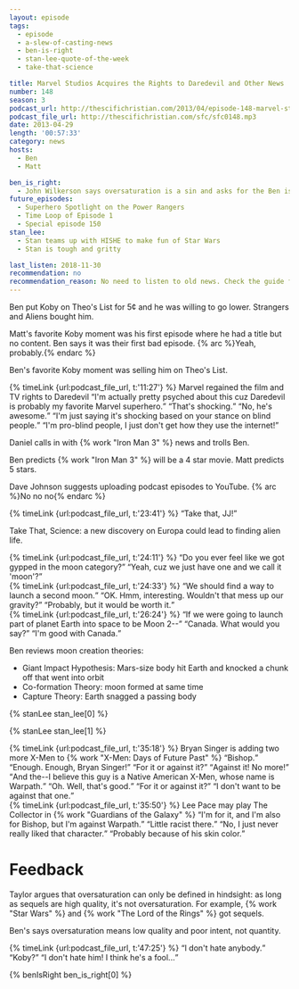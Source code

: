 ```yaml
---
layout: episode
tags:
  - episode
  - a-slew-of-casting-news
  - ben-is-right
  - stan-lee-quote-of-the-week
  - take-that-science

title: Marvel Studios Acquires the Rights to Daredevil and Other News
number: 148
season: 3
podcast_url: http://thescifichristian.com/2013/04/episode-148-marvel-studios-acquires-the-rights-to-daredevil-and-other-news/
podcast_file_url: http://thescifichristian.com/sfc/sfc0148.mp3
date: 2013-04-29
length: '00:57:33'
category: news
hosts:
  - Ben
  - Matt

ben_is_right:
  - John Wilkerson says oversaturation is a sin and asks for the Ben is Right song
future_episodes:
  - Superhero Spotlight on the Power Rangers
  - Time Loop of Episode 1
  - Special episode 150
stan_lee:
  - Stan teams up with HISHE to make fun of Star Wars
  - Stan is tough and gritty

last_listen: 2018-11-30
recommendation: no
recommendation_reason: No need to listen to old news. Check the guide for what's interesting in hindsight.
---
```

Ben put Koby on Theo's List for 5¢ and he was willing to go lower. Strangers and Aliens bought him.

Matt's favorite Koby moment was his first episode where he had a title but no content. Ben says it was their first bad episode. {% arc %}Yeah, probably.{% endarc %}

Ben's favorite Koby moment was selling him on Theo's List. 

<div class="quote">
  {% timeLink {url:podcast_file_url, t:'11:27'} %}
  <span class="quote-context is-size-6">Marvel regained the film and TV rights to Daredevil</span>
  <q class="ben">I'm actually pretty psyched about this cuz Daredevil is probably my favorite Marvel superhero.</q>
  <q class="matt">That's shocking.</q>
  <q class="ben">No, he's awesome.</q>
  <q class="matt">I'm just saying it's shocking based on your stance on blind people.</q>
  <q class="ben">I'm pro-blind people, I just don't get how they use the internet!</q>
</div>

Daniel calls in with {% work "Iron Man 3" %} news and trolls Ben. 

Ben predicts {% work "Iron Man 3" %} will be a 4 star movie. Matt predicts 5 stars.

Dave Johnson suggests uploading podcast episodes to YouTube. {% arc %}No no no{% endarc %}

<div class="quote">
  {% timeLink {url:podcast_file_url, t:'23:41'} %}
  <q class="ben">Take that, JJ!</q>
</div>

Take That, Science: a new discovery on Europa could lead to finding alien life. 

<div class="quote">
  {% timeLink {url:podcast_file_url, t:'24:11'} %}
  <q class="ben">Do you ever feel like we got gypped in the moon category?</q>
  <q class="matt">Yeah, cuz we just have one and we call it 'moon'?</q>
</div>

<div class="quote">
  {% timeLink {url:podcast_file_url, t:'24:33'} %}
  <q class="ben">We should find a way to launch a second moon.</q>
  <q class="matt">OK. Hmm, interesting. Wouldn't that mess up our gravity?</q>
  <q class="ben">Probably, but it would be worth it.</q>
</div>

<div class="quote">
  {% timeLink {url:podcast_file_url, t:'26:24'} %}
  <q class="ben">If we were going to launch part of planet Earth into space to be Moon 2--</q>
  <q class="matt">Canada. What would you say?</q>
  <q class="ben">I'm good with Canada.</q>
</div>

Ben reviews moon creation theories: 
- Giant Impact Hypothesis: Mars-size body hit Earth and knocked a chunk off that went into orbit
- Co-formation Theory: moon formed at same time
- Capture Theory: Earth snagged a passing body

{% stanLee stan_lee[0] %}

{% stanLee stan_lee[1] %}

<div class="quote">
  {% timeLink {url:podcast_file_url, t:'35:18'} %}
  <span class="quote-context is-size-6">Bryan Singer is adding two more X-Men to {% work "X-Men: Days of Future Past" %}</span>
  <q class="matt">Bishop.</q>
  <q class="ben">Enough. Enough, Bryan Singer!</q>
  <q class="matt">For it or against it?</q>
  <q class="ben">Against it! No more!</q>
  <q class="matt">And the--I believe this guy is a Native American X-Men, whose name is Warpath.</q>
  <q class="ben">Oh. Well, that's good.</q>
  <q class="matt">For it or against it?</q>
  <q class="ben">I don't want to be against that one.</q>
</div>

<div class="quote">
  {% timeLink {url:podcast_file_url, t:'35:50'} %}
  <span class="quote-context is-size-6">Lee Pace may play The Collector in {% work "Guardians of the Galaxy" %}</span>
  <q class="matt">I'm for it, and I'm also for Bishop, but I'm against Warpath.</q>
  <q class="ben">Little racist there.</q>
  <q class="matt">No, I just never really liked that character.</q>
  <q class="ben">Probably because of his skin color.</q>
</div>



# Feedback
Taylor argues that oversaturation can only be defined in hindsight: as long as sequels are high quality, it's not oversaturation. For example, {% work "Star Wars" %} and {% work "The Lord of the Rings" %} got sequels.

Ben's says oversaturation means low quality and poor intent, not quantity.

<div class="quote">
  {% timeLink {url:podcast_file_url, t:'47:25'} %}
  <q class="ben">I don't hate anybody.</q>
  <q class="matt">Koby?</q>
  <q class="ben">I don't hate him! I think he's a fool...</q>
</div>

{% benIsRight ben_is_right[0] %}